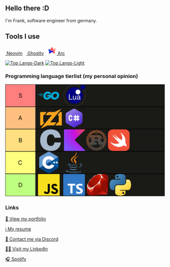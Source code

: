 ## Hello there :D

I'm Frank, software engineer from germany.

## Tools I use

<a href="https://neovim.io/" target="_blank"><img style="height: 2em" alt="" src="https://raw.githubusercontent.com/tsukinoko-kun/tsukinoko-kun/master/img/neovim.svg" /> Neovim</a>&nbsp;&nbsp;
<a href="https://ghostty.org/" target="_blank"><img style="height: 2em" alt="" src="https://avatars.githubusercontent.com/u/169223740?s=200&v=4" /> Ghostty</a>&nbsp;&nbsp;
<a href="https://arc.net/" target="_blank"><img style="height: 2em" alt="" src="https://raw.githubusercontent.com/tsukinoko-kun/tsukinoko-kun/master/img/arc.svg" /> Arc</a>

[![Top Langs-Dark](https://github-readme-stats-green-phi-85.vercel.app/api/top-langs/?username=tsukinoko-kun&layout=compact&theme=github_dark&count_private=true&hide_border=true&exclude_repo=piantor42-colemak-de#gh-dark-mode-only)](https://github.com/anuraghazra/github-readme-stats#gh-dark-mode-only)
[![Top Langs-Light](https://github-readme-stats-green-phi-85.vercel.app/api/top-langs/?username=tsukinoko-kun&layout=compact&theme=default&count_private=true&hide_border=true&exclude_repo=piantor42-colemak-de#gh-light-mode-only)](https://github.com/anuraghazra/github-readme-stats#gh-light-mode-only)

### Programming language tierlist (my personal opinion)

![](https://raw.githubusercontent.com/tsukinoko-kun/tsukinoko-kun/refs/heads/master/img/tierlist.svg)

### Links

[👀 View my portfolio](https://frankmayer.dev/)

[ℹ️ My resume](https://frankmayer.dev/resume/)

[💬 Contact me via Discord](https://discordapp.com/users/383628783187394561)

[👨‍💻 Visit my LinkedIn](https://linkedin.com/in/frank-mayer-de)

[🎧 Spotify](https://open.spotify.com/user/u73d67nen42ugnzo2zucxqotd?si=9f0df48fb51c42f5)
